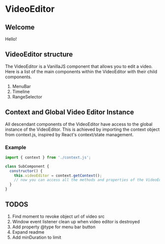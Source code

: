 # VideoEditor

## Welcome

Hello!

## VideoEditor structure

The VideoEditor is a VanillaJS component that allows you to edit a video. Here is a list of the main components within the VideoEditor with their child components.

1. MenuBar
2. Timeline
3. RangeSelector

## Context and Global Video Editor Instance

All descendant components of the VideoEditor have access to the global instance of the VideoEditor. This is achieved by importing the context object from context.js, inspired by React's context/state management.

### Example

```javascript
import { context } from './context.js';

class SubComponent {
  constructor() {
    this.videoEditor = context.getContext();
    // now you can access all the methods and properties of the VideoEditor
  }
}
```

## TODOS

1. Find moment to revoke object url of video src
2. Window event listener clean up when video editor is destroyed
3. Add property @type for menu bar button
4. Expand readme
5. Add minDuration to limit

```

```
